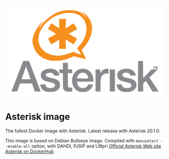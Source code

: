 ![Asterisk](Asterisk_logo.png)
# Asterisk image
The fullest Docker image with Asterisk. Latest release with Asterisk 20.1.0.

This image is based on Debian Bullseye image. Compiled with `menuselect --enable-all` option, with DAHDI, PJSIP and LIBpri
[Official Asterisk Web site](https://www.asterisk.org/)
[Asterisk on DockerHub](https://hub.docker.com/r/nazark0/asterisk)
